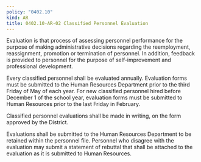 ```yaml
---
policy: "0402.10"
kind: AR
title: 0402.10-AR-02 Classified Personnel Evaluation
---
```


Evaluation is that process of assessing personnel performance for the purpose of making administrative decisions regarding the reemployment, reassignment, promotion or termination of personnel. In addition, feedback is provided to personnel for the purpose of self-improvement and professional development. 

Every classified personnel shall be evaluated annually. Evaluation forms must be submitted to the Human Resources Department prior to the third Friday of May of each year.  For new classified personnel hired before December 1 of the school year, evaluation forms must be submitted to Human Resources prior to the last Friday in February.

Classified personnel evaluations shall be made in writing, on the form approved by the District.

Evaluations shall be submitted to the Human Resources Department to be retained within the personnel file.  Personnel who disagree with the evaluation may submit a statement of rebuttal that shall be attached to the evaluation as it is submitted to Human Resources.
